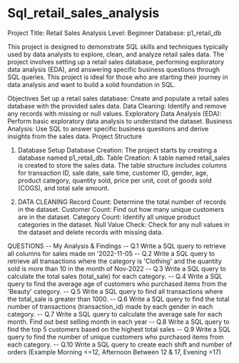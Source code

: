 # Sql_retail_sales_analysis
Project Title: Retail Sales Analysis
Level: Beginner
Database: p1_retail_db

This project is designed to demonstrate SQL skills and techniques typically used by data analysts to explore, clean, and analyze retail sales data. The project involves setting up a retail sales database, performing exploratory data analysis (EDA), and answering specific business questions through SQL queries. This project is ideal for those who are starting their journey in data analysis and want to build a solid foundation in SQL.

Objectives
Set up a retail sales database: Create and populate a retail sales database with the provided sales data.
Data Cleaning: Identify and remove any records with missing or null values.
Exploratory Data Analysis (EDA): Perform basic exploratory data analysis to understand the dataset.
Business Analysis: Use SQL to answer specific business questions and derive insights from the sales data.
Project Structure
1. Database Setup
Database Creation: The project starts by creating a database named p1_retail_db.
Table Creation: A table named retail_sales is created to store the sales data. The table structure includes columns for transaction ID, sale date, sale time, customer ID, gender, age, product category, quantity sold, price per unit, cost of goods sold (COGS), and total sale amount.

3. DATA CLEANING
Record Count: Determine the total number of records in the dataset.
Customer Count: Find out how many unique customers are in the dataset.
Category Count: Identify all unique product categories in the dataset.
Null Value Check: Check for any null values in the dataset and delete records with missing data.

QUESTIONS 
	   -- My Analysis & Findings
   -- Q.1 Write a SQL query to retrieve all columns for sales made on '2022-11-05
   -- Q.2 Write a SQL query to retrieve all transactions where the category is 'Clothing' and the quantity sold is more than 10 in the month of Nov-2022
   -- Q.3 Write a SQL query to calculate the total sales (total_sale) for each category.
   -- Q.4 Write a SQL query to find the average age of customers who purchased items from the 'Beauty' category.
   -- Q.5 Write a SQL query to find all transactions where the total_sale is greater than 1000.
   -- Q.6 Write a SQL query to find the total number of transactions (transaction_id) made by each gender in each category.
   -- Q.7 Write a SQL query to calculate the average sale for each month. Find out best selling month in each year
   -- Q.8 Write a SQL query to find the top 5 customers based on the highest total sales 
   -- Q.9 Write a SQL query to find the number of unique customers who purchased items from each category.
   -- Q.10 Write a SQL query to create each shift and number of orders (Example Morning <=12, Afternoon Between 12 & 17, Evening >17)
